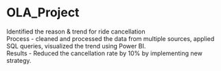 # OLA_Project
Identified the reason & trend for ride cancellation                                                                                                                                                                                                                     
Process - cleaned and processed the data from multiple sources, applied SQL queries, visualized the trend using Power BI.                                                                                                                                                   
Results - Reduced the cancellation rate by 10% by implementing new strategy.  
